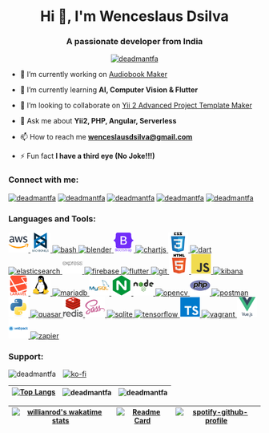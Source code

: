 <h1 align="center">Hi 👋, I'm Wenceslaus Dsilva</h1>
<h3 align="center">A passionate developer from India</h3>

<p align="center"> <a href="https://github.com/ryo-ma/github-profile-trophy"><img src="https://github-profile-trophy.vercel.app/?username=deadmantfa&theme=onedark" alt="deadmantfa" /></a> </p>


- 🔭 I’m currently working on [Audiobook Maker](https://github.com/deadmantfa/audiobookmaker)

- 🌱 I’m currently learning **AI, Computer Vision & Flutter**

- 👯 I’m looking to collaborate on [Yii 2 Advanced Project Template Maker](https://github.com/deadmantfa/yii2-advanced-template-starter)

- 💬 Ask me about **Yii2, PHP, Angular, Serverless**

- 📫 How to reach me **wenceslausdsilva@gmail.com**

- ⚡ Fun fact **I have a third eye (No Joke!!!)**

<h3 align="left">Connect with me:</h3>
<p align="left">
<a href="https://dev.to/deadmantfa" target="blank"><img align="center" src="https://cdn.jsdelivr.net/npm/simple-icons@3.0.1/icons/dev-dot-to.svg" alt="deadmantfa" height="30" width="40" /></a>
<a href="https://twitter.com/deadmantfa" target="blank"><img align="center" src="https://cdn.jsdelivr.net/npm/simple-icons@3.0.1/icons/twitter.svg" alt="deadmantfa" height="30" width="40" /></a>
<a href="https://linkedin.com/in/deadmantfa" target="blank"><img align="center" src="https://cdn.jsdelivr.net/npm/simple-icons@3.0.1/icons/linkedin.svg" alt="deadmantfa" height="30" width="40" /></a>
<a href="https://fb.com/deadmantfa" target="blank"><img align="center" src="https://cdn.jsdelivr.net/npm/simple-icons@3.0.1/icons/facebook.svg" alt="deadmantfa" height="30" width="40" /></a>
<a href="https://instagram.com/deadmantfa" target="blank"><img align="center" src="https://cdn.jsdelivr.net/npm/simple-icons@3.0.1/icons/instagram.svg" alt="deadmantfa" height="30" width="40" /></a>
</p>

<h3 align="left">Languages and Tools:</h3>
<p align="left"> <a href="https://aws.amazon.com" target="_blank"> <img src="https://raw.githubusercontent.com/devicons/devicon/master/icons/amazonwebservices/amazonwebservices-original-wordmark.svg" alt="aws" width="40" height="40"/> </a> <a href="https://backbonejs.org" target="_blank"> <img src="https://raw.githubusercontent.com/devicons/devicon/master/icons/backbonejs/backbonejs-original-wordmark.svg" alt="backbonejs" width="40" height="40"/> </a> <a href="https://www.gnu.org/software/bash/" target="_blank"> <img src="https://www.vectorlogo.zone/logos/gnu_bash/gnu_bash-icon.svg" alt="bash" width="40" height="40"/> </a> <a href="https://www.blender.org/" target="_blank"> <img src="https://download.blender.org/branding/community/blender_community_badge_white.svg" alt="blender" width="40" height="40"/> </a> <a href="https://getbootstrap.com" target="_blank"> <img src="https://raw.githubusercontent.com/devicons/devicon/master/icons/bootstrap/bootstrap-plain-wordmark.svg" alt="bootstrap" width="40" height="40"/> </a> <a href="https://www.chartjs.org" target="_blank"> <img src="https://www.chartjs.org/media/logo-title.svg" alt="chartjs" width="40" height="40"/> </a> <a href="https://www.w3schools.com/css/" target="_blank"> <img src="https://raw.githubusercontent.com/devicons/devicon/master/icons/css3/css3-original-wordmark.svg" alt="css3" width="40" height="40"/> </a> <a href="https://dart.dev" target="_blank"> <img src="https://www.vectorlogo.zone/logos/dartlang/dartlang-icon.svg" alt="dart" width="40" height="40"/> </a> <a href="https://www.elastic.co" target="_blank"> <img src="https://www.vectorlogo.zone/logos/elastic/elastic-icon.svg" alt="elasticsearch" width="40" height="40"/> </a> <a href="https://expressjs.com" target="_blank"> <img src="https://raw.githubusercontent.com/devicons/devicon/master/icons/express/express-original-wordmark.svg" alt="express" width="40" height="40"/> </a> <a href="https://firebase.google.com/" target="_blank"> <img src="https://www.vectorlogo.zone/logos/firebase/firebase-icon.svg" alt="firebase" width="40" height="40"/> </a> <a href="https://flutter.dev" target="_blank"> <img src="https://www.vectorlogo.zone/logos/flutterio/flutterio-icon.svg" alt="flutter" width="40" height="40"/> </a> <a href="https://git-scm.com/" target="_blank"> <img src="https://www.vectorlogo.zone/logos/git-scm/git-scm-icon.svg" alt="git" width="40" height="40"/> </a> <a href="https://www.w3.org/html/" target="_blank"> <img src="https://raw.githubusercontent.com/devicons/devicon/master/icons/html5/html5-original-wordmark.svg" alt="html5" width="40" height="40"/> </a> <a href="https://developer.mozilla.org/en-US/docs/Web/JavaScript" target="_blank"> <img src="https://raw.githubusercontent.com/devicons/devicon/master/icons/javascript/javascript-original.svg" alt="javascript" width="40" height="40"/> </a> <a href="https://www.elastic.co/kibana" target="_blank"> <img src="https://www.vectorlogo.zone/logos/elasticco_kibana/elasticco_kibana-icon.svg" alt="kibana" width="40" height="40"/> </a> <a href="https://laravel.com/" target="_blank"> <img src="https://raw.githubusercontent.com/devicons/devicon/master/icons/laravel/laravel-plain-wordmark.svg" alt="laravel" width="40" height="40"/> </a> <a href="https://www.linux.org/" target="_blank"> <img src="https://raw.githubusercontent.com/devicons/devicon/master/icons/linux/linux-original.svg" alt="linux" width="40" height="40"/> </a> <a href="https://mariadb.org/" target="_blank"> <img src="https://www.vectorlogo.zone/logos/mariadb/mariadb-icon.svg" alt="mariadb" width="40" height="40"/> </a> <a href="https://www.mysql.com/" target="_blank"> <img src="https://raw.githubusercontent.com/devicons/devicon/master/icons/mysql/mysql-original-wordmark.svg" alt="mysql" width="40" height="40"/> </a> <a href="https://www.nginx.com" target="_blank"> <img src="https://raw.githubusercontent.com/devicons/devicon/master/icons/nginx/nginx-original.svg" alt="nginx" width="40" height="40"/> </a> <a href="https://nodejs.org" target="_blank"> <img src="https://raw.githubusercontent.com/devicons/devicon/master/icons/nodejs/nodejs-original-wordmark.svg" alt="nodejs" width="40" height="40"/> </a> <a href="https://opencv.org/" target="_blank"> <img src="https://www.vectorlogo.zone/logos/opencv/opencv-icon.svg" alt="opencv" width="40" height="40"/> </a> <a href="https://www.php.net" target="_blank"> <img src="https://raw.githubusercontent.com/devicons/devicon/master/icons/php/php-original.svg" alt="php" width="40" height="40"/> </a> <a href="https://postman.com" target="_blank"> <img src="https://www.vectorlogo.zone/logos/getpostman/getpostman-icon.svg" alt="postman" width="40" height="40"/> </a> <a href="https://www.python.org" target="_blank"> <img src="https://raw.githubusercontent.com/devicons/devicon/master/icons/python/python-original.svg" alt="python" width="40" height="40"/> </a> <a href="https://quasar.dev/" target="_blank"> <img src="https://cdn.quasar.dev/logo/svg/quasar-logo.svg" alt="quasar" width="40" height="40"/> </a> <a href="https://redis.io" target="_blank"> <img src="https://raw.githubusercontent.com/devicons/devicon/master/icons/redis/redis-original-wordmark.svg" alt="redis" width="40" height="40"/> </a> <a href="https://sass-lang.com" target="_blank"> <img src="https://raw.githubusercontent.com/devicons/devicon/master/icons/sass/sass-original.svg" alt="sass" width="40" height="40"/> </a> <a href="https://www.sqlite.org/" target="_blank"> <img src="https://www.vectorlogo.zone/logos/sqlite/sqlite-icon.svg" alt="sqlite" width="40" height="40"/> </a> <a href="https://www.tensorflow.org" target="_blank"> <img src="https://www.vectorlogo.zone/logos/tensorflow/tensorflow-icon.svg" alt="tensorflow" width="40" height="40"/> </a> <a href="https://www.typescriptlang.org/" target="_blank"> <img src="https://raw.githubusercontent.com/devicons/devicon/master/icons/typescript/typescript-original.svg" alt="typescript" width="40" height="40"/> </a> <a href="https://www.vagrantup.com/" target="_blank"> <img src="https://www.vectorlogo.zone/logos/vagrantup/vagrantup-icon.svg" alt="vagrant" width="40" height="40"/> </a> <a href="https://vuejs.org/" target="_blank"> <img src="https://raw.githubusercontent.com/devicons/devicon/master/icons/vuejs/vuejs-original-wordmark.svg" alt="vuejs" width="40" height="40"/> </a> <a href="https://webpack.js.org" target="_blank"> <img src="https://raw.githubusercontent.com/devicons/devicon/d00d0969292a6569d45b06d3f350f463a0107b0d/icons/webpack/webpack-original-wordmark.svg" alt="webpack" width="40" height="40"/> </a> <a href="https://zapier.com" target="_blank"> <img src="https://www.vectorlogo.zone/logos/zapier/zapier-icon.svg" alt="zapier" width="40" height="40"/> </a> </p>

<h3 align="left">Support:</h3>
<p>

<a href="https://www.buymeacoffee.com/deadmantfa"> <img align="left" src="https://cdn.buymeacoffee.com/buttons/v2/default-yellow.png" height="25" width="105" alt="deadmantfa" /></a>

&nbsp;[![ko-fi](https://img.shields.io/badge/Ko--fi-F16061?style=for-the-badge&logo=ko-fi&logoColor=white)](https://ko-fi.com/deadmantfa)

</p>


| [![Top Langs](https://github-readme-stats.vercel.app/api/top-langs/?username=deadmantfa&layout=compact&theme=material-palenight)](https://github.com/deadmantfa) | <img align="center" src="https://github-readme-stats.vercel.app/api?username=deadmantfa&show_icons=true&locale=en&layout=compact&theme=material-palenight" alt="deadmantfa" /> | <img align="center" src="https://github-readme-streak-stats.herokuapp.com/?user=deadmantfa&show_icons=true&locale=en&layout=compact&theme=material-palenight" alt="deadmantfa" /> |
| --- | --- | --- |



| [![willianrod's wakatime stats](https://github-readme-stats.vercel.app/api/wakatime?username=@deadmantfa&layout=compact&theme=material-palenight)](https://github.com/deadmantfa) | [![Readme Card](https://github-readme-stats.vercel.app/api/pin/?username=deadmantfa&repo=yii2-advanced-template-starter&theme=material-palenight&layout=compact)](https://github.com/deadmantfa/yii2-advanced-template-starter) | [![spotify-github-profile](https://spotify-github-profile.vercel.app/api/view?uid=12173715755&cover_image=true&theme=compact)](https://spotify-github-profile.vercel.app/api/view?uid=12173715755&redirect=true) |
| --- | --- | --- |

